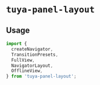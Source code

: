 # `tuya-panel-layout`

## Usage

```jsx
import {
  createNavigator,
  TransitionPresets,
  FullView,
  NavigatorLayout,
  OfflineView,
} from 'tuya-panel-layout';
```
